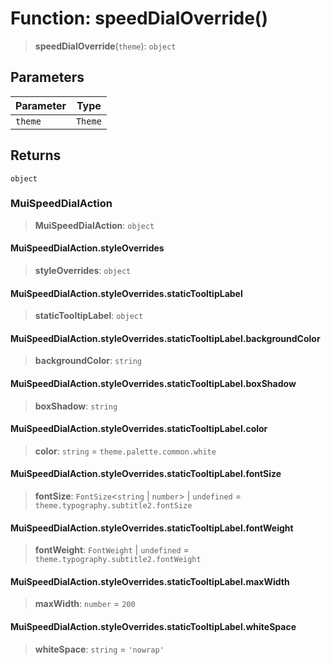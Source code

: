 # Function: speedDialOverride()

> **speedDialOverride**(`theme`): `object`

## Parameters

| Parameter | Type |
| ------ | ------ |
| `theme` | `Theme` |

## Returns

`object`

### MuiSpeedDialAction

> **MuiSpeedDialAction**: `object`

#### MuiSpeedDialAction.styleOverrides

> **styleOverrides**: `object`

#### MuiSpeedDialAction.styleOverrides.staticTooltipLabel

> **staticTooltipLabel**: `object`

#### MuiSpeedDialAction.styleOverrides.staticTooltipLabel.backgroundColor

> **backgroundColor**: `string`

#### MuiSpeedDialAction.styleOverrides.staticTooltipLabel.boxShadow

> **boxShadow**: `string`

#### MuiSpeedDialAction.styleOverrides.staticTooltipLabel.color

> **color**: `string` = `theme.palette.common.white`

#### MuiSpeedDialAction.styleOverrides.staticTooltipLabel.fontSize

> **fontSize**: `FontSize`\<`string` \| `number`\> \| `undefined` = `theme.typography.subtitle2.fontSize`

#### MuiSpeedDialAction.styleOverrides.staticTooltipLabel.fontWeight

> **fontWeight**: `FontWeight` \| `undefined` = `theme.typography.subtitle2.fontWeight`

#### MuiSpeedDialAction.styleOverrides.staticTooltipLabel.maxWidth

> **maxWidth**: `number` = `200`

#### MuiSpeedDialAction.styleOverrides.staticTooltipLabel.whiteSpace

> **whiteSpace**: `string` = `'nowrap'`
